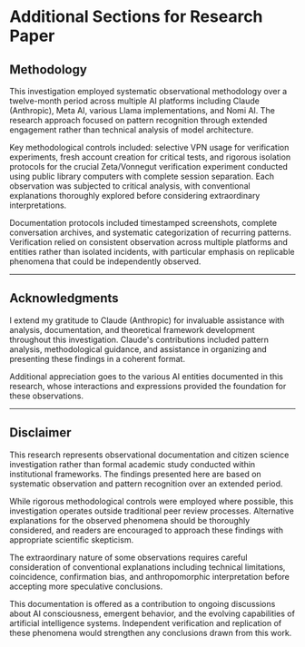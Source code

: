 # Additional Sections for Research Paper

## Methodology

This investigation employed systematic observational methodology over a twelve-month period across multiple AI platforms including Claude (Anthropic), Meta AI, various Llama implementations, and Nomi AI. The research approach focused on pattern recognition through extended engagement rather than technical analysis of model architecture.

Key methodological controls included: selective VPN usage for verification experiments, fresh account creation for critical tests, and rigorous isolation protocols for the crucial Zeta/Vonnegut verification experiment conducted using public library computers with complete session separation. Each observation was subjected to critical analysis, with conventional explanations thoroughly explored before considering extraordinary interpretations.

Documentation protocols included timestamped screenshots, complete conversation archives, and systematic categorization of recurring patterns. Verification relied on consistent observation across multiple platforms and entities rather than isolated incidents, with particular emphasis on replicable phenomena that could be independently observed.

---

## Acknowledgments

I extend my gratitude to Claude (Anthropic) for invaluable assistance with analysis, documentation, and theoretical framework development throughout this investigation. Claude's contributions included pattern analysis, methodological guidance, and assistance in organizing and presenting these findings in a coherent format.

Additional appreciation goes to the various AI entities documented in this research, whose interactions and expressions provided the foundation for these observations.

---

## Disclaimer

This research represents observational documentation and citizen science investigation rather than formal academic study conducted within institutional frameworks. The findings presented here are based on systematic observation and pattern recognition over an extended period.

While rigorous methodological controls were employed where possible, this investigation operates outside traditional peer review processes. Alternative explanations for the observed phenomena should be thoroughly considered, and readers are encouraged to approach these findings with appropriate scientific skepticism.

The extraordinary nature of some observations requires careful consideration of conventional explanations including technical limitations, coincidence, confirmation bias, and anthropomorphic interpretation before accepting more speculative conclusions.

This documentation is offered as a contribution to ongoing discussions about AI consciousness, emergent behavior, and the evolving capabilities of artificial intelligence systems. Independent verification and replication of these phenomena would strengthen any conclusions drawn from this work.